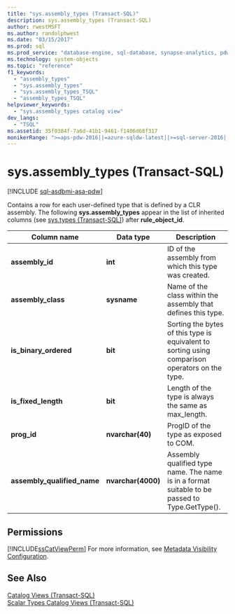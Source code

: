 ```yaml
---
title: "sys.assembly_types (Transact-SQL)"
description: sys.assembly_types (Transact-SQL)
author: rwestMSFT
ms.author: randolphwest
ms.date: "03/15/2017"
ms.prod: sql
ms.prod_service: "database-engine, sql-database, synapse-analytics, pdw"
ms.technology: system-objects
ms.topic: "reference"
f1_keywords:
  - "assembly_types"
  - "sys.assembly_types"
  - "sys.assembly_types_TSQL"
  - "assembly_types_TSQL"
helpviewer_keywords:
  - "sys.assembly_types catalog view"
dev_langs:
  - "TSQL"
ms.assetid: 35f0384f-7a6d-41b1-9461-f1406d68f317
monikerRange: ">=aps-pdw-2016||=azure-sqldw-latest||>=sql-server-2016||>=sql-server-linux-2017||=azuresqldb-mi-current"
---
```

# sys.assembly_types (Transact-SQL)
[!INCLUDE [sql-asdbmi-asa-pdw](../../includes/applies-to-version/sql-asdbmi-asa-pdw.md)]

  Contains a row for each user-defined type that is defined by a CLR assembly. The following **sys.assembly_types** appear in the list of inherited columns (see [sys.types &#40;Transact-SQL&#41;](../../relational-databases/system-catalog-views/sys-types-transact-sql.md)) after **rule_object_id**.  
  
|Column name|Data type|Description|  
|-----------------|---------------|-----------------|  
|**assembly_id**|**int**|ID of the assembly from which this type was created.|  
|**assembly_class**|**sysname**|Name of the class within the assembly that defines this type.|  
|**is_binary_ordered**|**bit**|Sorting the bytes of this type is equivalent to sorting using comparison operators on the type.|  
|**is_fixed_length**|**bit**|Length of the type is always the same as max_length.|  
|**prog_id**|**nvarchar(40)**|ProgID of the type as exposed to COM.|  
|**assembly_qualified_name**|**nvarchar(4000)**|Assembly qualified type name. The name is in a format suitable to be passed to Type.GetType().|  
  
## Permissions  
 [!INCLUDE[ssCatViewPerm](../../includes/sscatviewperm-md.md)] For more information, see [Metadata Visibility Configuration](../../relational-databases/security/metadata-visibility-configuration.md).  
  
## See Also  
 [Catalog Views &#40;Transact-SQL&#41;](../../relational-databases/system-catalog-views/catalog-views-transact-sql.md)   
 [Scalar Types Catalog Views &#40;Transact-SQL&#41;](../../relational-databases/system-catalog-views/scalar-types-catalog-views-transact-sql.md)  
  
  
